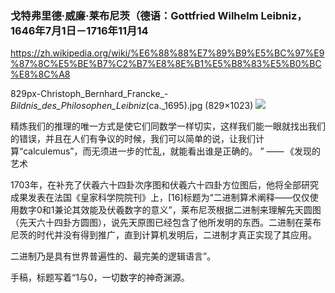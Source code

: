### 戈特弗里德·威廉·莱布尼茨（德语：Gottfried Wilhelm Leibniz，1646年7月1日－1716年11月14
https://zh.wikipedia.org/wiki/%E6%88%88%E7%89%B9%E5%BC%97%E9%87%8C%E5%BE%B7%C2%B7%E8%8E%B1%E5%B8%83%E5%B0%BC%E8%8C%A8

829px-Christoph_Bernhard_Francke_-_Bildnis_des_Philosophen_Leibniz_(ca._1695).jpg (829×1023)
<img src="https://upload.wikimedia.org/wikipedia/commons/thumb/8/8d/Christoph_Bernhard_Francke_-_Bildnis_des_Philosophen_Leibniz_%28ca._1695%29.jpg/829px-Christoph_Bernhard_Francke_-_Bildnis_des_Philosophen_Leibniz_%28ca._1695%29.jpg">

精炼我们的推理的唯一方式是使它们同数学一样切实，这样我们能一眼就找出我们的错误，并且在人们有争议的时候，我们可以简单的说，让我们计算“calculemus”，而无须进一步的忙乱，就能看出谁是正确的。	”
—— 《发现的艺术

1703年，在补充了伏羲六十四卦次序图和伏羲六十四卦方位图后，他将全部研究成果发表在法国《皇家科学院院刊》上，[16]标题为“二进制算术阐释——仅仅使用数字0和1兼论其效能及伏羲数字的意义”，莱布尼茨根据二进制来理解先天圆图（先天六十四卦方圆图），说先天原图已经包含了他所发明的东西。二进制在莱布尼茨的时代并没有得到推广，直到计算机发明后，二进制才真正实现了其应用。

二进制乃是具有世界普遍性的、最完美的逻辑语言”。

手稿，标题写着“1与0，一切数字的神奇渊源。
